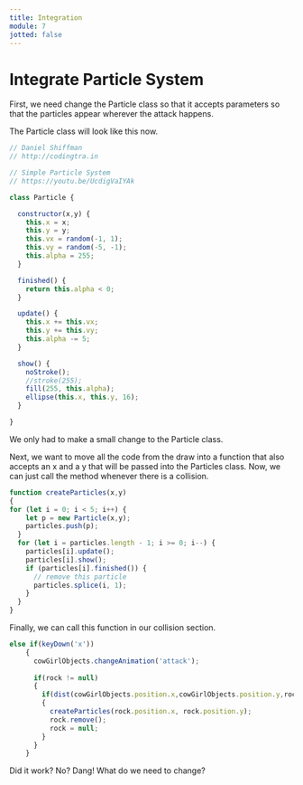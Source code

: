 ```yaml
---
title: Integration
module: 7
jotted: false
---
```


# Integrate Particle System

First, we need change the Particle class so that it accepts parameters so that the particles appear wherever the attack happens.

The Particle class will look like this now.

```js
// Daniel Shiffman
// http://codingtra.in

// Simple Particle System
// https://youtu.be/UcdigVaIYAk

class Particle {

  constructor(x,y) {
    this.x = x;
    this.y = y;
    this.vx = random(-1, 1);
    this.vy = random(-5, -1);
    this.alpha = 255;
  }

  finished() {
    return this.alpha < 0;
  }

  update() {
    this.x += this.vx;
    this.y += this.vy;
    this.alpha -= 5;
  }

  show() {
    noStroke();
    //stroke(255);
    fill(255, this.alpha);
    ellipse(this.x, this.y, 16);
  }

}

```

We only had to make a small change to the Particle class.

Next, we want to move all the code from the draw into a function that also accepts an x and a y that will be passed into the Particles class. Now, we can just call the method whenever there is a collision.

```js
function createParticles(x,y)
{
for (let i = 0; i < 5; i++) {
    let p = new Particle(x,y);
    particles.push(p);
  }
  for (let i = particles.length - 1; i >= 0; i--) {
    particles[i].update();
    particles[i].show();
    if (particles[i].finished()) {
      // remove this particle
      particles.splice(i, 1);
    }
  }
}

```

Finally, we can call this function in our collision section.

```js
else if(keyDown('x'))
    {
      cowGirlObjects.changeAnimation('attack');
     
      if(rock != null)
      {
        if(dist(cowGirlObjects.position.x,cowGirlObjects.position.y,rock.position.x,rock.position.y) < 250)
        {
          createParticles(rock.position.x, rock.position.y);
          rock.remove();
          rock = null;
        }
      }
    }
```

Did it work?  No? Dang!  What do we need to change?

